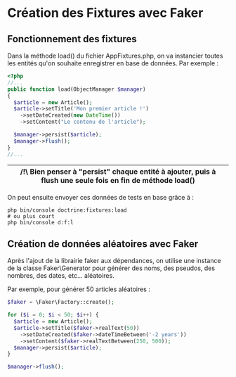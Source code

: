 # Création des Fixtures avec Faker

## Fonctionnement des fixtures

Dans la méthode load() du fichier AppFixtures.php, on va instancier toutes les entités qu'on souhaite enregistrer en base de données. Par exemple :

```php
<?php
//...
public function load(ObjectManager $manager)
{
  $article = new Article();
  $article->setTitle('Mon premier article !')
    ->setDateCreated(new DateTime())
    ->setContent("Le contenu de l'article");

  $manager->persist($article);
  $manager->flush();
}
//...
```

| /!\  Bien penser à "persist" chaque entité à ajouter, puis à flush une seule fois en fin de méthode load()   |
|-----------------------------------------|

On peut ensuite envoyer ces données de tests en base grâce à : 

```
php bin/console doctrine:fixtures:load
# ou plus court
php bin/console d:f:l
```
    
## Création de données aléatoires avec Faker

Après l'ajout de la librairie faker aux dépendances, on utilise une instance de la classe Faker\Generator pour générer des noms, des pseudos, des nombres, des dates, etc... aléatoires.

Par exemple, pour générer 50 articles aléatoires :

```php
$faker = \Faker\Factory::create();

for ($i = 0; $i < 50; $i++) {
  $article = new Article();
  $article->setTitle($faker->realText(50))
    ->setDateCreated($faker->dateTimeBetween('-2 years'))
    ->setContent($faker->realTextBetween(250, 500));
  $manager->persist($article);
}

$manager->flush();
```